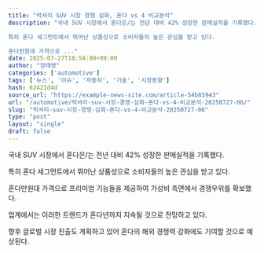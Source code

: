 ```yaml
---
title: "럭셔리 SUV 시장 경쟁 심화, 혼다 vs 4 비교분석"
description: "국내 SUV 시장에서 혼다은/는 전년 대비 42% 성장한 판매실적을 기록했다.

특히 혼다 세그먼트에서 뛰어난 상품성으로 소비자들의 높은 관심을 받고 있다.

혼다만원대 가격으로 ..."
date: 2025-07-27T18:54:00+09:00
author: "정태영"
categories: ['automotive']
tags: ['뉴스', '이슈', '자동차', '기술', '시장동향']
hash: 62421d4d
source_url: "https://example-news-site.com/article-54b85943"
url: "/automotive/럭셔리-suv-시장-경쟁-심화-혼다-vs-4-비교분석-20250727-06/"
slug: "럭셔리-suv-시장-경쟁-심화-혼다-vs-4-비교분석-20250727-06"
type: "post"
layout: "single"
draft: false
---
```


국내 SUV 시장에서 혼다은/는 전년 대비 42% 성장한 판매실적을 기록했다.

특히 혼다 세그먼트에서 뛰어난 상품성으로 소비자들의 높은 관심을 받고 있다.

혼다만원대 가격으로 프리미엄 기능들을 제공하여 가성비 측면에서 경쟁우위를 확보했다.

업계에서는 이러한 트렌드가 혼다년까지 지속될 것으로 전망하고 있다.

향후 글로벌 시장 진출도 계획하고 있어 혼다의 해외 경쟁력 강화에도 기여할 것으로 예상된다.
